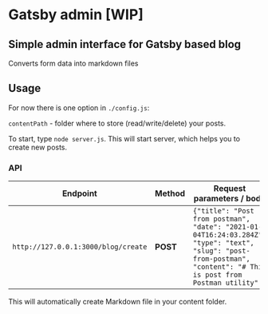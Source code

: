 # Gatsby admin [WIP]

## Simple admin interface for Gatsby based blog

Converts form data into markdown files

## Usage

For now there is one option in `./config.js`:

`contentPath` - folder where to store (read/write/delete) your posts.

To start, type `node server.js`. This will start server, which helps you to create new posts.

### API

| Endpoint                            | Method   | Request parameters / body                                                                                                                                                                              |
|-------------------------------------|----------|--------------------------------------------------------------------------------------------------------------------------------------------------------------------------------------------------------|
| `http://127.0.0.1:3000/blog/create` | **POST** | ```{"title": "Post from postman", "date": "2021-01-04T16:24:03.284Z", "type": "text", "slug": "post-from-postman", "content": "# This is post from Postman utility" } ``` |

This will automatically create Markdown file in your content folder.
